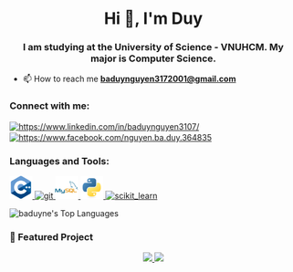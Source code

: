 <h1 align="center">Hi 👋, I'm Duy</h1>
<h3 align="center">I am studying at the University of Science - VNUHCM. My major is Computer Science.</h3>

- 📫 How to reach me **baduynguyen3172001@gmail.com**

<h3 align="left">Connect with me:</h3>
<p align="left">
<a href="https://linkedin.com/in/https://www.linkedin.com/in/baduynguyen3107/" target="blank"><img align="center" src="https://raw.githubusercontent.com/rahuldkjain/github-profile-readme-generator/master/src/images/icons/Social/linked-in-alt.svg" alt="https://www.linkedin.com/in/baduynguyen3107/" height="30" width="40" /></a>
<a href="https://fb.com/https://www.facebook.com/nguyen.ba.duy.364835" target="blank"><img align="center" src="https://raw.githubusercontent.com/rahuldkjain/github-profile-readme-generator/master/src/images/icons/Social/facebook.svg" alt="https://www.facebook.com/nguyen.ba.duy.364835" height="30" width="40" /></a>
</p>

<h3 align="left">Languages and Tools:</h3>
<p align="left"> <a href="https://www.w3schools.com/cpp/" target="_blank" rel="noreferrer"> <img src="https://raw.githubusercontent.com/devicons/devicon/master/icons/cplusplus/cplusplus-original.svg" alt="cplusplus" width="40" height="40"/> </a> <a href="https://git-scm.com/" target="_blank" rel="noreferrer"> <img src="https://www.vectorlogo.zone/logos/git-scm/git-scm-icon.svg" alt="git" width="40" height="40"/> </a> <a href="https://hadoop.apache.org/" target="_blank" rel="noreferrer"> </a> <a href="https://www.mysql.com/" target="_blank" rel="noreferrer"> <img src="https://raw.githubusercontent.com/devicons/devicon/master/icons/mysql/mysql-original-wordmark.svg" alt="mysql" width="40" height="40"/> </a> <a href="https://www.python.org" target="_blank" rel="noreferrer"> <img src="https://raw.githubusercontent.com/devicons/devicon/master/icons/python/python-original.svg" alt="python" width="40" height="40"/> </a> <a href="https://pytorch.org/" target="_blank" rel="noreferrer"> <a href="https://scikit-learn.org/" target="_blank" rel="noreferrer"> <img src="https://upload.wikimedia.org/wikipedia/commons/0/05/Scikit_learn_logo_small.svg" alt="scikit_learn" width="40" height="40"/> </a> </p>

![baduyne's Top Languages](https://github-readme-stats.vercel.app/api/top-langs/?username=baduyne&theme=vue-dark&show_icons=true&hide_border=true&layout=compact)

### 🔬 Featured Project
<p align="center">
  <a href="https://github.com/baduyne/Analyzing-Neonatal-Mortality-Causes-1999-2022">
    <img src="https://github-readme-stats.vercel.app/api/pin/?username=baduyne&repo=Analyzing-Neonatal-Mortality-Causes-1999-2022&theme=radical&cache_seconds=60" />
  </a>
  <a href="https://github.com/baduyne/Income">
    <img src="https://github-readme-stats.vercel.app/api/pin/?username=baduyne&repo=Income&theme=radical&cache_seconds=60" />
  </a>
</p>



